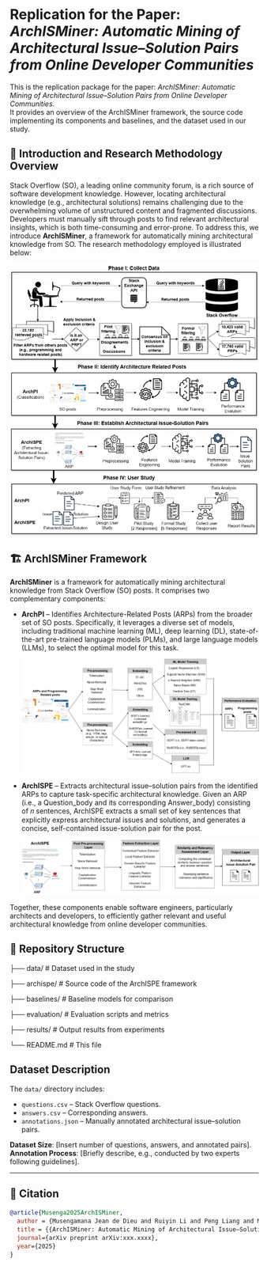 # Replication for the Paper: *ArchISMiner: Automatic Mining of Architectural Issue–Solution Pairs from Online Developer Communities*

This is the replication package for the paper: *ArchISMiner: Automatic Mining of Architectural Issue–Solution Pairs from Online Developer Communities*.  
It provides an overview of the ArchISMiner framework, the source code implementing its components and baselines, and the dataset used in our study.

## 🚨 Introduction and Research Methodology Overview

Stack Overflow (SO), a leading online community forum, is a rich source of software development knowledge. However, locating architectural knowledge (e.g., architectural solutions) remains challenging due to the overwhelming volume of unstructured content and fragmented discussions. Developers must manually sift through posts to find relevant architectural insights, which is both time-consuming and error-prone. To address this, we introduce **ArchISMiner**, a framework for automatically mining architectural knowledge from SO. The research methodology employed is illustrated below:

![Overview of Research Methodology](images/OverviewOftheReseachMethod.png)

## 🏗️ ArchISMiner Framework

**ArchISMiner** is a framework for automatically mining architectural knowledge from Stack Overflow (SO) posts. It comprises two complementary components:

- **ArchPI** – Identifies Architecture-Related Posts (ARPs) from the broader set of SO posts. Specifically, it leverages a diverse set of models, including traditional machine learning (ML), deep learning (DL), state-of-the-art pre-trained language models (PLMs), and large language models (LLMs), to select the optimal model for this task.

  ![ARPs Identification Component](images/ARPs_Indetification_Component.png)

- **ArchISPE** – Extracts architectural issue–solution pairs from the identified ARPs to capture task-specific architectural knowledge. Given an ARP (i.e., a Question_body and its corresponding Answer_body) consisting of 𝑛 sentences, ArchISPE extracts a small set of key sentences that explicitly express architectural issues and solutions, and generates a concise, self-contained issue-solution pair for the post.

  ![ArchISPE Component](images/ArchISPE_Component.png)

Together, these components enable software engineers, particularly architects and developers, to efficiently gather relevant and useful architectural knowledge from online developer communities.

## 📁 Repository Structure

├── data/ # Dataset used in the study

├── archispe/ # Source code of the ArchISPE framework

├── baselines/ # Baseline models for comparison

├── evaluation/ # Evaluation scripts and metrics

├── results/ # Output results from experiments

└── README.md # This file


## Dataset Description

The `data/` directory includes:
- `questions.csv` – Stack Overflow questions.
- `answers.csv` – Corresponding answers.
- `annotations.json` – Manually annotated architectural issue–solution pairs.

**Dataset Size**: [Insert number of questions, answers, and annotated pairs].  
**Annotation Process**: [Briefly describe, e.g., conducted by two experts following guidelines].  

---


## 📝 Citation

```bibtex
@article{Musenga2025ArchISMiner,
  author = {Musengamana Jean de Dieu and Ruiyin Li and Peng Liang and Mojtaba Shahin and Muhammad Waseem and Zengyang Li and Bangchao Wang and Arif Ali Khan and Mst Shamima Aktar},
  title = {{ArchISMiner: Automatic Mining of Architectural Issue–Solution Pairs from Online Developer Communities}},
  journal={arXiv preprint arXiv:xxx.xxxx},
  year={2025}
}
```
